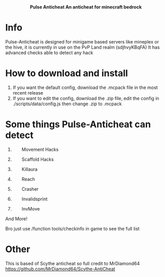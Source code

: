 <div align="center">
  <b> Pulse Anticheat </b>
  <b>An anticheat for minecraft bedrock</b>
</div>

# Info
<div>
  Pulse-Anticheat is designed for minigame based servers like mineplex or the hive, it is currently in use on the PvP Land realm (sdjhvyKBqFA)
  It has advanced checks able to detect any hack
</div>

# How to download and install
1. If you want the default config, download the .mcpack file in the most recent release
2. If you want to edit the config, download the .zip file, edit the config in ./scripts/data/config.js then change .zip to .mcpack

# Some things Pulse-Anticheat can detect

 1. &nbsp;&nbsp;&nbsp;&nbsp;&nbsp;&nbsp; Movement Hacks 
 
 2. &nbsp;&nbsp;&nbsp;&nbsp;&nbsp;&nbsp; Scaffold Hacks 
 
 3. &nbsp;&nbsp;&nbsp;&nbsp;&nbsp;&nbsp; Killaura 
 
 4. &nbsp;&nbsp;&nbsp;&nbsp;&nbsp;&nbsp; Reach 

 5. &nbsp;&nbsp;&nbsp;&nbsp;&nbsp;&nbsp; Crasher 
 
 6. &nbsp;&nbsp;&nbsp;&nbsp;&nbsp;&nbsp; Invalidsprint 

 7. &nbsp;&nbsp;&nbsp;&nbsp;&nbsp;&nbsp; InvMove 
 

And More!

Bro just use /function tools/checkinfo in game to see the full list

# Other

This is based of Scythe anticheat so full credit to MrDiamond64
https://github.com/MrDiamond64/Scythe-AntiCheat
  
